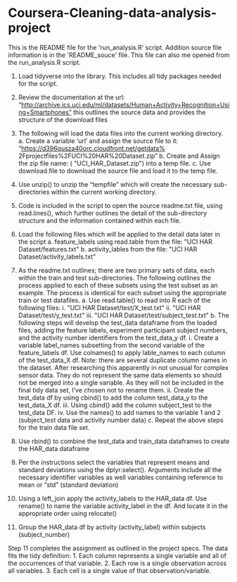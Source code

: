 # Coursera-Cleaning-data-analysis-project
This is the README file for the 'run_analysis.R' script.
Addition source file information is in the 'README_souce' file. This file can also me opened from the run_analysis.R script.

1) Load tidyverse into the library. This includes all tidy packages needed for the script.

2) Review the documentation at the url:
“http://archive.ics.uci.edu/ml/datasets/Human+Activity+Recognition+Using+Smartphones” this outlines the source data and provides the structure of the download files

3) The following will load the data files into the current working directory.
    a.  Create a variable ‘url’ and assign the source file to it: “https://d396qusza40orc.cloudfront.net/getdata%		  	2Fprojectfiles%2FUCI%20HAR%20Dataset.zip”
    b. Create and Assign the zip file name: ( "UCI_HAR_Dataset.zip") into a temp file.
    c. Use download.file to download the source file and load it to the temp file.

4) Use unzip() to unzip the “tempfile” which will create the necessary sub-directories within the current working directory. 

5) Code is included in the script to open the source readme.txt file, using read.lines(), which further outlines the detail of the sub-directory structure and the information contained within each file.

6) Load the following files which will be applied to the detail data later in the script
	a. feature_labels using read.table from the file: "UCI HAR Dataset/features.txt"
	b. activity_lables from the file: "UCI HAR Dataset/activity_labels.txt”

7) As the readme.txt outlines; there are two primary sets of data, each within the train and test sub-directories. The following outlines the process applied to each of these subsets using the test subset as an example. The process is identical for each subset using the appropriate train or test datafiles.
	a. Use read.table() to read into R each of the following files:
		i. "UCI HAR Dataset/test/X_test.txt"
		ii. "UCI HAR Dataset/test/y_test.txt"
		iii. "UCI HAR Dataset/test/subject_test.txt"
	b. The following steps will develop the test_data dataframe from the loaded files, adding the feature labels, experiment 	participant subject numbers,	 and the activity number identifiers from the test_data_y df.
		i. Create a variable label_names subsetting from the second variable of the feature_labels df. Use colnames() to 		apply lable_names to each column of the test_data_X  df. Note: there are several duplicate column names in the 			dataset. After researching this apparently in not unusual for complex sensor data. They do not represent the 			same data elements so should not be merged into a single variable. As they will not be included in the final 			tidy data set, I’ve chosen not to rename them.
		ii. Create the test_data df by using cbind() to add the column test_data_y to the test_data_X df.
		iii. Using cbind() add the column subject_test to the test_data DF.
		iv. Use the names() to add names to the variable 1 and 2 (subject_test data and activity number data)
	c. Repeat the above steps for the train data file set.

8) Use rbind() to combine the test_data and train_data dataframes to create the HAR_data dataframe

9) Per the instructions select the variables that represent means and standard deviations using the dplyr:select(). Arguments include all the necessary identifier variables as well variables containing reference to mean or “std” (standard deviation)

10) Using a left_join apply the activity_labels to the HAR_data df. Use rename() to name the variable activity_label in the df. And locate it in the appropriate order using relocate()

11) Group the HAR_data df by activity (activity_label) within subjects (subject_number)

Step 11 completes the assignment as outlined in the project specs. The data fits the tidy definition:
	1. Each column represents a single variable and all of the occurrences of that variable.
	2. Each row is a single observation across all variables. 
	3. Each cell is a single value of that observation/variable. 
